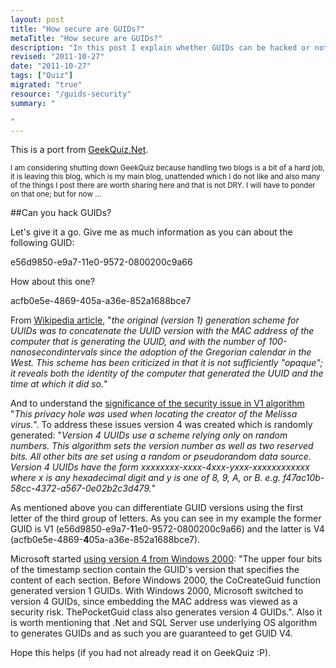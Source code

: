 ```yaml
--- 
layout: post
title: "How secure are GUIDs?"
metaTitle: "How secure are GUIDs?"
description: "In this post I explain whether GUIDs can be hacked or not - just some old news!"
revised: "2011-10-27"
date: "2011-10-27"
tags: ["Quiz"]
migrated: "true"
resource: "/guids-security"
summary: "

"
---
```

This is a port from [GeekQuiz.Net][1]. 

<small>I am considering shutting down GeekQuiz because handling two blogs is a bit of a hard job, it is leaving this blog, which is my main blog, unattended which I do not like and also many of the things I post there are worth sharing here and that is not DRY. I will have to ponder on that one; but for now ...</small>

##Can you hack GUIDs? 

Let's give it a go. Give me as much information as you can about the following GUID:

e56d9850-e9a7-11e0-9572-0800200c9a66

How about this one? 

acfb0e5e-4869-405a-a36e-852a1688bce7

From [Wikipedia article][2], "*the original (version 1) generation scheme for UUIDs was to concatenate the UUID version with the MAC address of the computer that is generating the UUID, and with the number of 100-nanosecondintervals since the adoption of the Gregorian calendar in the West. This scheme has been criticized in that it is not sufficiently "opaque"; it reveals both the identity of the computer that generated the UUID and the time at which it did so.*"

And to understand the [significance of the security issue in V1 algorithm][3] "*This privacy hole was used when locating the creator of the Melissa virus.*". To address these issues version 4 was created which is randomly generated: "*Version 4 UUIDs use a scheme relying only on random numbers. This algorithm sets the version number as well as two reserved bits. All other bits are set using a random or pseudorandom data source. Version 4 UUIDs have the form xxxxxxxx-xxxx-4xxx-yxxx-xxxxxxxxxxxx where x is any hexadecimal digit and y is one of 8, 9, A, or B. e.g. f47ac10b-58cc-4372-a567-0e02b2c3d479.*"

As mentioned above you can differentiate GUID versions using the first letter of the third group of letters. As you can see in my example the former GUID is V1 (e56d9850-e9a7-**1**1e0-9572-0800200c9a66) and the latter is V4 (acfb0e5e-4869-**4**05a-a36e-852a1688bce7).

Microsoft started [using version 4 from Windows 2000][4]: "The upper four bits of the timestamp section contain the GUID's version that specifies the content of each section. Before Windows 2000, the CoCreateGuid function generated version 1 GUIDs. With Windows 2000, Microsoft switched to version 4 GUIDs, since embedding the MAC address was viewed as a security risk. ThePocketGuid class also generates version 4 GUIDs.". Also it is worth mentioning that .Net and SQL Server use underlying OS algorithm to generates GUIDs and as such you are guaranteed to get GUID V4.

Hope this helps (if you had not already read it on GeekQuiz :P).


  [1]: http://geekquiz.net/hack-that-guid
  [2]: http://en.wikipedia.org/wiki/Universally_unique_identifier
  [3]: http://en.wikipedia.org/wiki/Globally_unique_identifier#Algorithm
  [4]: http://msdn.microsoft.com/en-us/library/aa446557.aspx